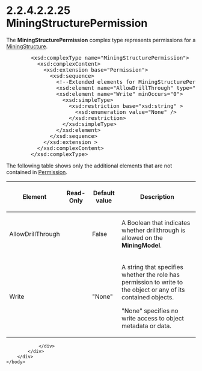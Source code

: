<html dir="LTR" xmlns:mshelp="http://msdn.microsoft.com/mshelp" xmlns:ddue="http://ddue.schemas.microsoft.com/authoring/2003/5" xmlns:xlink="http://www.w3.org/1999/xlink" xmlns:tool="http://www.microsoft.com/tooltip">
    <head>
        <meta http-equiv="Content-Type" content="text/html; CHARSET=utf-8"></meta>
        <meta name="save" content="history"></meta>
        <title>2.2.4.2.2.25 MiningStructurePermission</title>
        <xml>
            <mshelp:toctitle title="2.2.4.2.2.25 MiningStructurePermission"></mshelp:toctitle>
            <mshelp:rltitle title="[MS-SSAS]: MiningStructurePermission"></mshelp:rltitle>
            <mshelp:keyword index="A" term="12902f26-db0a-4edc-b0a9-31d77d27ff15"></mshelp:keyword>
            <mshelp:attr name="DCSext.ContentType" value="open specification"></mshelp:attr>
            <mshelp:attr name="AssetID" value="12902f26-db0a-4edc-b0a9-31d77d27ff15"></mshelp:attr>
            <mshelp:attr name="TopicType" value="kbRef"></mshelp:attr>
            <mshelp:attr name="DCSext.Title" value="[MS-SSAS]: MiningStructurePermission" />
        </xml>
    </head>
    <body>
        <div id="header">
            <h1 class="heading">2.2.4.2.2.25 MiningStructurePermission</h1>
        </div>
        <div id="mainSection">
            <div id="mainBody">
                <div id="allHistory" class="saveHistory"></div>
                <div id="sectionSection0" class="section" name="collapseableSection">
                    

<p>The <b>MiningStructurePermission</b> complex type represents
permissions for a <a href="211634e3-9061-4f2a-8e93-dfea58858654.html">MiningStructure</a>.</p>

<dl>
<dd>
<div><pre>   &lt;xsd:complexType name=&quot;MiningStructurePermission&quot;&gt;
     &lt;xsd:complexContent&gt;
       &lt;xsd:extension base=&quot;Permission&quot;&gt;
         &lt;xsd:sequence&gt;
           &lt;!--Extended elements for MiningStructurePermission object--&gt;
           &lt;xsd:element name=&quot;AllowDrillThrough&quot; type=&quot;xsd:boolean&quot; minOccurs=&quot;0&quot;/&gt;
           &lt;xsd:element name=&quot;Write&quot; minOccurs=&quot;0&quot;&gt;
             &lt;xsd:simpleType&gt;
               &lt;xsd:restriction base=&quot;xsd:string&quot; &gt;
                 &lt;xsd:enumeration value=&quot;None&quot; /&gt;
               &lt;/xsd:restriction&gt;
             &lt;/xsd:simpleType&gt;
           &lt;/xsd:element&gt;
         &lt;/xsd:sequence&gt;
       &lt;/xsd:extension &gt;
     &lt;/xsd:complexContent&gt;
   &lt;/xsd:complexType&gt;
</pre></div>
</dd></dl>

<p>The following table shows only the additional elements that
are not contained in <a href="99f84daa-7f76-4f37-9d87-ddea1d2634a4.html">Permission</a>.</p>

<table>
 <thead>
  <tr>
   <th>
   <p>Element</p>
   </th>
   <th>
   <p>Read-Only</p>
   </th>
   <th>
   <p>Default value</p>
   </th>
   <th>
   <p>Description</p>
   </th>
  </tr>
 </thead>
 <tr>
  <td>
  <p>AllowDrillThrough</p>
  </td>
  <td>
  <p> </p>
  </td>
  <td>
  <p>False</p>
  </td>
  <td>
  <p>A Boolean that indicates whether drillthrough is
  allowed on the <b>MiningModel</b>.</p>
  </td>
 </tr>
 <tr>
  <td>
  <p>Write</p>
  </td>
  <td>
  <p> </p>
  </td>
  <td>
  <p>&quot;None&quot;</p>
  </td>
  <td>
  <p>A string that specifies whether the role has
  permission to write to the object or any of its contained objects. </p>
  <p>&quot;None&quot; specifies no write access to object
  metadata or data.</p>
  </td>
 </tr>
</table>

<p> </p>


                </div>
            </div>
        </div>
    </body>
</html>